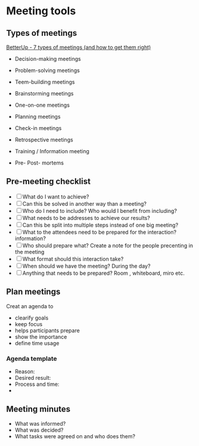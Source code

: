 # Meeting tools

## Types of meetings

[BetterUp - 7 types of meetings (and how to get them right)](https://www.betterup.com/blog/types-of-meetings)

- Decision-making meetings
- Problem-solving meetings
- Teem-building meetings
- Brainstorming meetings
- One-on-one meetings
- Planning meetings
- Check-in meetings
- Retrospective meetings
- Training / Information meeting

- Pre- Post- mortems

## Pre-meeting checklist

- <label><input type="checkbox" />What do I want to achieve?</label>
- <label><input type="checkbox" />Can this be solved in another way than a meeting?</label>
- <label><input type="checkbox" />Who do I need to include? Who would I benefit from including?</label>
- <label><input type="checkbox" />What needs to be addresses to achieve our results?</label>
- <label><input type="checkbox" />Can this be split into multiple steps instead of one big meeting?</label>
- <label><input type="checkbox" />What to the attendees need to be prepared for the interaction? information?</label>
- <label><input type="checkbox" />Who should prepare what? Create a note for the people precenting in the meeting </label>
- <label><input type="checkbox" />What format should this interaction take? </label>
- <label><input type="checkbox" />When should we have the meeting? During the day? </label>
- <label><input type="checkbox" />Anything that needs to be prepared? Room , whiteboard, miro etc. </label>

## Plan meetings

Creat an agenda to

- clearify goals
- keep focus
- helps participants prepare
- show the importance
- define time usage

### Agenda template

- Reason:
- Desired result:
- Process and time:
-

## Meeting minutes

- What was informed?
- What was decided?
- What tasks were agreed on and who does them?
